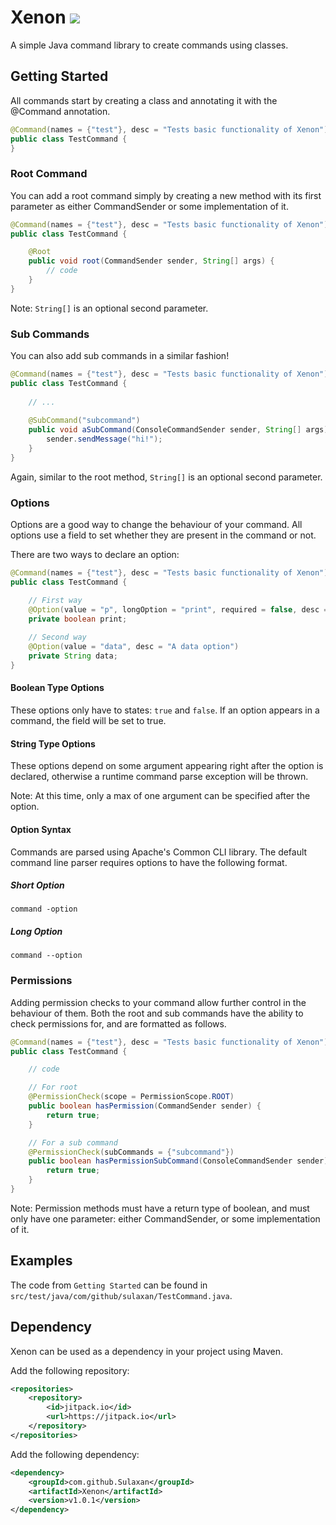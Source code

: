 # Xenon [![](https://jitpack.io/v/Sulaxan/Xenon.svg)](https://jitpack.io/#Sulaxan/Xenon)
A simple Java command library to create commands using classes.

## Getting Started
All commands start by creating a class and annotating it with the @Command annotation.

```java
@Command(names = {"test"}, desc = "Tests basic functionality of Xenon")
public class TestCommand {
}
```

### Root Command
You can add a root command simply by creating a new method with its first parameter as either
CommandSender or some implementation of it.

```java
@Command(names = {"test"}, desc = "Tests basic functionality of Xenon")
public class TestCommand {

    @Root
    public void root(CommandSender sender, String[] args) {
        // code
    }
}
```

Note: ``String[]`` is an optional second parameter.

### Sub Commands
You can also add sub commands in a similar fashion!

```java
@Command(names = {"test"}, desc = "Tests basic functionality of Xenon")
public class TestCommand {
    
    // ...
    
    @SubCommand("subcommand")
    public void aSubCommand(ConsoleCommandSender sender, String[] args) {
        sender.sendMessage("hi!");
    }
}
```

Again, similar to the root method, ``String[]`` is an optional second parameter.

### Options
Options are a good way to change the behaviour of your command. All options 
use a field to set whether they are present in the command or not.

There are two ways to declare an option:
```java
@Command(names = {"test"}, desc = "Tests basic functionality of Xenon")
public class TestCommand {

    // First way
    @Option(value = "p", longOption = "print", required = false, desc = "This value prints something")
    private boolean print;
    
    // Second way
    @Option(value = "data", desc = "A data option")
    private String data;
}
```

#### Boolean Type Options
These options only have to states: ``true`` and ``false``. If an option appears in a
command, the field will be set to true.

#### String Type Options
These options depend on some argument appearing right after the option is declared,
otherwise a runtime command parse exception will be thrown.

Note: At this time, only a max of one argument can be specified after the option.

#### Option Syntax
Commands are parsed using Apache's Common CLI library. The default command line parser 
requires options to have the following format.

##### Short Option
``command -option``

##### Long Option
``command --option``

### Permissions
Adding permission checks to your command allow further control in the behaviour of them.
Both the root and sub commands have the ability to check permissions for, and are formatted
as follows.

```java
@Command(names = {"test"}, desc = "Tests basic functionality of Xenon")
public class TestCommand {

    // code

    // For root
    @PermissionCheck(scope = PermissionScope.ROOT)
    public boolean hasPermission(CommandSender sender) {
        return true;
    }

    // For a sub command
    @PermissionCheck(subCommands = {"subcommand"})
    public boolean hasPermissionSubCommand(ConsoleCommandSender sender) {
        return true;
    }
}
```

Note: Permission methods must have a return type of boolean, and must only have one parameter:
either CommandSender, or some implementation of it.

## Examples
The code from ``Getting Started`` can be found in ``src/test/java/com/github/sulaxan/TestCommand.java``.

## Dependency
Xenon can be used as a dependency in your project using Maven.

Add the following repository:
```xml
<repositories>
	<repository>
	    <id>jitpack.io</id>
	    <url>https://jitpack.io</url>
	</repository>
</repositories>
```

Add the following dependency:
```xml
<dependency>
	<groupId>com.github.Sulaxan</groupId>
	<artifactId>Xenon</artifactId>
	<version>v1.0.1</version>
</dependency>
```
